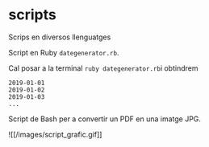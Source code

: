 # scripts
Scrips en diversos llenguatges

Script en Ruby `dategenerator.rb`.

Cal posar a la terminal `ruby dategenerator.rb`i obtindrem

```
2019-01-01
2019-01-02
2019-01-03
...
```
Script de Bash per a convertir un PDF en una imatge JPG.

![[/images/script_grafic.gif]]
